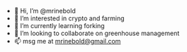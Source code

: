 - 👋 Hi, I’m @mrinebold
- 👀 I’m interested in crypto and farming
- 🌱 I’m currently learning forking
- 💞️ I’m looking to collaborate on greenhouse management
- 📫 msg me at mrinebold@gmail.com

<!---
mrinebold/mrinebold is a ✨ special ✨ repository because its `README.md` (this file) appears on your GitHub profile.
You can click the Preview link to take a look at your changes.
--->

